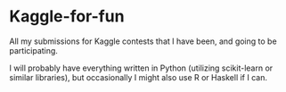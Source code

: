 Kaggle-for-fun
==============================

All my submissions for Kaggle contests that I have been, and going to be participating.

I will probably have everything written in Python (utilizing scikit-learn or similar libraries), but occasionally I might also use R or Haskell if I can.
